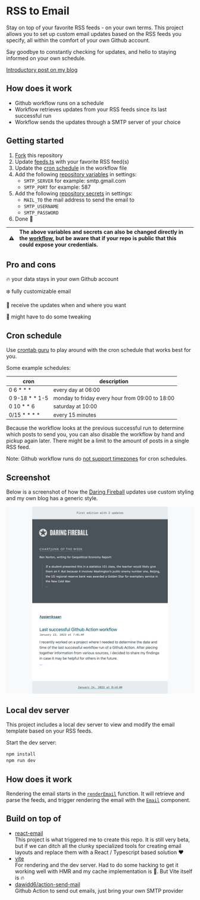 # RSS to Email

Stay on top of your favorite RSS feeds - on your own terms. This project allows you to set up custom email updates based on the RSS feeds you specify, all within the comfort of your own Github account.

Say goodbye to constantly checking for updates, and hello to staying informed on your own schedule.

[Introductory post on my blog](https://appjeniksaan.nl/linked/rss-to-email-on-github-actions)

## How does it work

- Github workflow runs on a schedule
- Workflow retrieves updates from your RSS feeds since its last successful run
- Workflow sends the updates through a SMTP server of your choice

## Getting started

1. [Fork](../../fork) this repository
2. Update [feeds.ts](src/feeds.ts) with your favorite RSS feed(s)
3. Update the [cron schedule](.github/workflows/send-email.yaml#L5) in the workflow file
4. Add the following [repository variables](../../settings/variables/actions) in settings:
   - `SMTP_SERVER` for example: smtp.gmail.com
   - `SMTP_PORT` for example: 587
5. Add the following [repository secrets](../../settings/secrets/actions) in settings:
   - `MAIL_TO` the mail address to send the email to
   - `SMTP_USERNAME`
   - `SMTP_PASSWORD`
6. Done :muscle:

| :warning: | The above variables and secrets can also be changed directly in the [workflow](.github/workflows/send-email.yaml), but be aware that if your repo is public that this could expose your credentials. |
| :-------: | :--------------------------------------------------------------------------------------------------------------------------------------------------------------------------------------------------- |

## Pro and cons

:fire: your data stays in your own Github account

:snowflake: fully customizable email

:date: receive the updates when and where you want

:poop: might have to do some tweaking

## Cron schedule

Use [crontab guru](https://crontab.guru/) to play around with the cron schedule that works best for you.

Some example schedules:

| cron             | description                                     |
| ---------------- | ----------------------------------------------- |
| 0 6 \* \* \*     | every day at 06:00                              |
| 0 9-18 \* \* 1-5 | monday to friday every hour from 09:00 to 18:00 |
| 0 10 \* \* 6     | saturday at 10:00                               |
| 0/15 \* \* \* \* | every 15 minutes                                |

Because the workflow looks at the previous successful run to determine which posts to send you, you can also disable the workflow by hand and pickup again later. There might be a limit to the amount of posts in a single RSS feed.

Note: Github workflow runs do [not support timezones](https://github.com/orgs/community/discussions/13454) for cron schedules.

## Screenshot

Below is a screenshot of how the [Daring Fireball](https://daringfireball.net/) updates use custom styling and my own blog has a generic style.

![Example of the email](screenshot.png)

## Local dev server

This project includes a local dev server to view and modify the email template based on your RSS feeds.

Start the dev server:

```bash
npm install
npm run dev
```

## How does it work

Rendering the email starts in the [`renderEmail`](src/renderEmail.tsx) function. It will retrieve and parse the feeds, and trigger rendering the email with the [`Email`](src/email/Email.tsx) component.

## Build on top of

- [react-email](https://github.com/resendlabs/react-email)\
  This project is what triggered me to create this repo. It is still very beta, but if we can ditch all the clunky specialized tools for creating email layouts and replace them with a React / Typescript based solution :heart:
- [vite](https://vitejs.dev/)\
  For rendering and the dev server. Had to do some hacking to get it working well with HMR and my cache implementation is :poop:. But Vite itself is :fire:
- [dawidd6/action-send-mail](https://github.com/dawidd6/action-send-mail)\
  Github Action to send out emails, just bring your own SMTP provider
